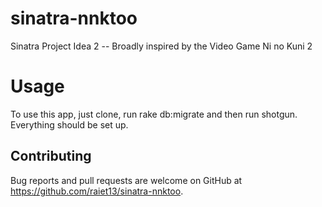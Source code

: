 # sinatra-nnktoo
Sinatra Project Idea 2 -- Broadly inspired by the Video Game Ni no Kuni 2

# Usage

To use this app, just clone, run rake db:migrate and then run shotgun. Everything should be set up.

## Contributing

Bug reports and pull requests are welcome on GitHub at https://github.com/raiet13/sinatra-nnktoo.
